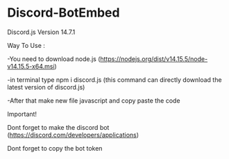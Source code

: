 # Discord-BotEmbed
Discord.js Version 14.7.1

Way To Use :

-You need to download node.js (https://nodejs.org/dist/v14.15.5/node-v14.15.5-x64.msi)

-in terminal type npm i discord.js (this command can directly download the latest version of discord.js)

-After that make new file javascript and copy paste the code 

Important!

Dont forget to make the discord bot (https://discord.com/developers/applications)

Dont forget to copy the bot token
